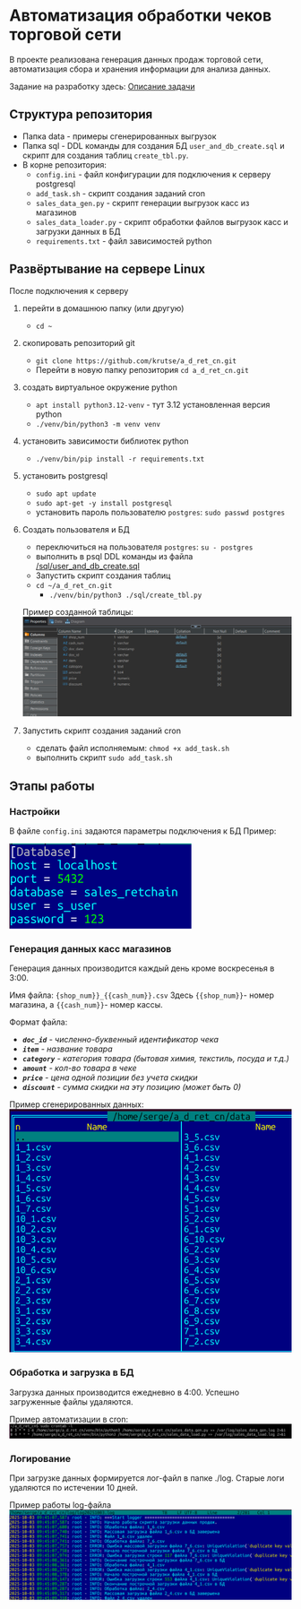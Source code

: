 ﻿# Автоматизация обработки чеков торговой сети
В проекте реализована генерация данных продаж торговой сети,
автоматизация сбора и хранения информации для анализа данных.

Задание на разработку здесь: [Описание задачи](./task.md) 

## Структура репозитория
- Папка data - примеры сгенерированных выгрузок
- Папка sql - DDL команды для создания БД `user_and_db_create.sql` и скрипт для создания таблиц `create_tbl.py`.
- В корне репозитория:
    * `config.ini` - файл конфигурации для подключения к серверу postgresql
    * `add_task.sh` - скрипт создания заданий cron
    * `sales_data_gen.py` - скрипт генерации выгрузок касс из магазинов
    * `sales_data_loader.py` - скрипт обработки файлов выгрузок касс и загрузки данных в БД
    * `requirements.txt` - файл зависимостей python

## Развёртывание на сервере Linux

После подключения к серверу

1. перейти в домашнюю папку (или другую)
    * `cd ~`
2. скопировать репозиторий git
    * `git clone https://github.com/krutse/a_d_ret_cn.git`
    * Перейти в новую папку репозитория `cd a_d_ret_cn.git`
3. создать виртуальное окружение python
    * `apt install python3.12-venv`  - тут 3.12 установленная версия python
    * `./venv/bin/python3 -m venv venv`
4. установить зависимости библиотек python
    * `./venv/bin/pip install -r requirements.txt`
5. установить postgresql
    * `sudo apt update`
    * `sudo apt-get -y install postgresql`
    * установить пароль пользователю `postgres`: `sudo passwd postgres`
6. Создать пользователя и БД
    * переключиться на пользователя `postgres`: `su - postgres`
    * выполнить в psql DDL команды из файла [/sql/user_and_db_create.sql](./sql/user_and_db_create.sql) 
    * Запустить скрипт создания таблиц 
	* `cd ~/a_d_ret_cn.git`
        * `./venv/bin/python3 ./sql/create_tbl.py`
        
	Пример созданной таблицы:
	![Таблица](./img/4.png)

    
7. Запустить скрипт создания заданий cron
    * сделать файл исполняемым: `chmod +x add_task.sh`
    * выполнить скрипт `sudo add_task.sh`
    


## Этапы работы

### Настройки 
В файле `config.ini` задаются параметры подключения к БД
Пример:

![Пример](./img/3.png)

### Генерация данных касс магазинов
Генерация данных производится каждый день кроме воскресенья в 3:00. 

Имя файла: `{shop_num}}_{{cash_num}}.csv` Здесь `{{shop_num}}`- номер магазина, а `{{cash_num}}`- номер кассы.

Формат файла:

- *__`doc_id`__ - численно-буквенный идентификатор чека*
- *__`item`__ - название товара*
- *__`category`__ - категория товара (бытовая химия, текстиль, посуда и т.д.)*
- *__`amount`__ - кол-во товара в чеке*
- *__`price`__ - цена одной позиции без учета скидки*
- *__`discount`__ - сумма скидки на эту позицию (может быть 0)*

Пример сгенерированных данных:
![Пример](./img/2.png)

### Обработка и загрузка в БД
Загрузка данных производится ежедневно в 4:00. Успешно загруженные файлы удаляются.

Пример автоматизации в cron:
![Пример](./img/1.png)

### Логирование
При загрузке данных формируется лог-файл в папке ./log. Старые логи удаляются по истечении 10 дней.

Пример работы log-файла
![Пример](./img/6.png)
